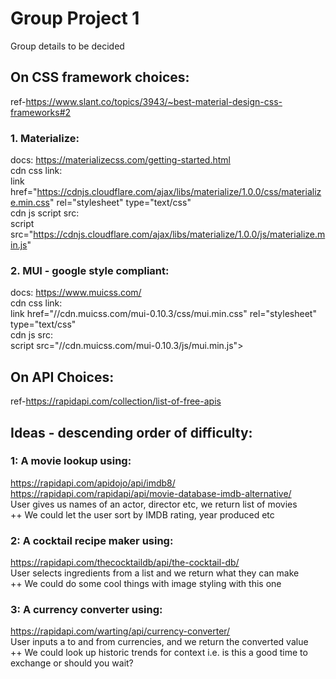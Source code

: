 # Group Project 1
Group details to be decided


## On CSS framework choices: 
ref-https://www.slant.co/topics/3943/~best-material-design-css-frameworks#2  

### 1. Materialize:

docs: https://materializecss.com/getting-started.html  
cdn css link:  
    link href="https://cdnjs.cloudflare.com/ajax/libs/materialize/1.0.0/css/materialize.min.css" rel="stylesheet" type="text/css"  
cdn js script src:  
    script src="https://cdnjs.cloudflare.com/ajax/libs/materialize/1.0.0/js/materialize.min.js"  



### 2. MUI - google style compliant:  
docs: https://www.muicss.com/  
cdn css link:  
    link href="//cdn.muicss.com/mui-0.10.3/css/mui.min.css" rel="stylesheet" type="text/css"  
cdn js src:  
    script src="//cdn.muicss.com/mui-0.10.3/js/mui.min.js">    

## On API Choices: 
ref-https://rapidapi.com/collection/list-of-free-apis  

## Ideas - descending order of difficulty:  

### 1: A movie lookup using:
https://rapidapi.com/apidojo/api/imdb8/  
https://rapidapi.com/rapidapi/api/movie-database-imdb-alternative/  
User gives us names of an actor, director etc, we return list of movies  
++ We could let the user sort by IMDB rating, year produced etc 

### 2: A cocktail recipe maker using:  
https://rapidapi.com/thecocktaildb/api/the-cocktail-db/  
User selects ingredients from a list and we return what they can make  
++ We could do some cool things with image styling with this one  

### 3: A currency converter using:  
https://rapidapi.com/warting/api/currency-converter/  
User inputs a to and from currencies, and we return the converted value  
++ We could look up historic trends for context i.e. is this a good time to exchange or should you wait?  


